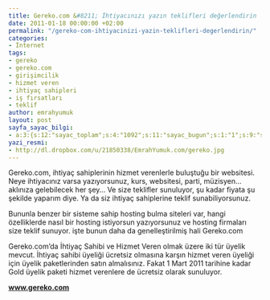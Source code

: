 ```yaml
---
title: Gereko.com &#8211; İhtiyacınızı yazın teklifleri değerlendirin
date: 2011-01-18 00:00:00 +02:00
permalink: "/gereko-com-ihtiyacinizi-yazin-teklifleri-degerlendirin/"
categories:
- İnternet
tags:
- gereko
- gereko.com
- girişimcilik
- hizmet veren
- ihtiyaç sahipleri
- iş fırsatları
- teklif
author: emrahyumuk
layout: post
sayfa_sayac_bilgi:
- a:3:{s:12:"sayac_toplam";s:4:"1092";s:11:"sayac_bugun";s:1:"1";s:9:"son_okuma";s:10:"1364803378";}
yazi_resmi:
- http://dl.dropbox.com/u/21850338/EmrahYumuk.com/gereko.jpg
---
```


Gereko.com, ihtiyaç sahiplerinin hizmet verenlerle buluştuğu bir websitesi. Neye ihtiyacınız varsa yazıyorsunuz, kurs, websitesi, parti, müzisyen&#8230; aklınıza gelebilecek her şey&#8230; Ve size teklifler sunuluyor, şu kadar fiyata şu şekilde yaparım diye. Ya da siz ihtiyaç sahiplerine teklif sunabiliyorsunuz.

Bununla benzer bir sisteme sahip hosting bulma siteleri var, hangi özelliklerde nasıl bir hosting istiyorsun yazıyorsunuz ve hosting firmaları size teklif sunuyor. işte bunun daha da genelleştirilmiş hali Gereko.com

<!--more-->

Gereko.com&#8217;da İhtiyaç Sahibi ve Hizmet Veren olmak üzere iki tür üyelik mevcut. İhtiyaç sahibi üyeliği ücretsiz olmasına karşın hizmet veren üyeliği için üyelik paketlerinden satın almalısınız. Fakat 1 Mart 2011 tarihine kadar Gold üyelik paketi hizmet verenlere de ücretsiz olarak sunuluyor.

**<a href="http://www.gereko.com" target="_blank">www.gereko.com</a>**